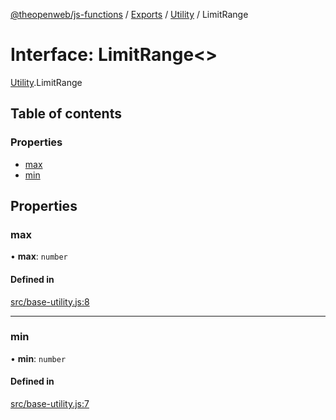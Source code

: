 [@theopenweb/js-functions](../README.md) / [Exports](../modules.md) / [Utility](../modules/Utility.md) / LimitRange

# Interface: LimitRange<\>

[Utility](../modules/Utility.md).LimitRange

## Table of contents

### Properties

- [max](Utility.LimitRange.md#max)
- [min](Utility.LimitRange.md#min)

## Properties

### max

• **max**: `number`

#### Defined in

[src/base-utility.js:8](https://github.com/theopenwebjp/js-functions/blob/cc8d337/src/base-utility.js#L8)

___

### min

• **min**: `number`

#### Defined in

[src/base-utility.js:7](https://github.com/theopenwebjp/js-functions/blob/cc8d337/src/base-utility.js#L7)
